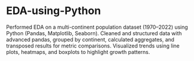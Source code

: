 # EDA-using-Python
Performed EDA on a multi-continent population dataset (1970–2022) using Python (Pandas, Matplotlib, Seaborn). Cleaned and structured data with advanced pandas, grouped by continent, calculated aggregates, and transposed results for metric comparisons. Visualized trends using line plots, heatmaps, and boxplots to highlight growth patterns.
